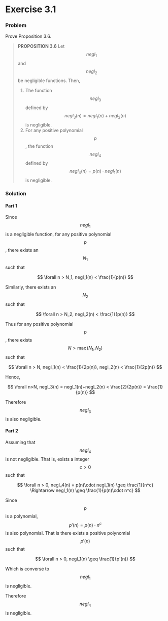 # Exercise 3.1

### Problem

Prove Proposition 3.6.

> **PROPOSITION 3.6** Let $$negl_1$$ and $$negl_2$$ be negligible functions. Then, 
>
> 1. The function $$negl_3$$ defined by $$negl_3(n) = negl_1(n)+negl_2(n)$$ is negligible. 
> 2. For any positive polynomial $$p$$, the function $$negl_4$$ defined by $$negl_4(n) = p(n) · negl_1(n)$$ is negligible.

### Solution

#### Part 1

Since $$negl_1$$ is a negligible function, for any positive polynomial $$p$$, there exists an $$N_1$$ such that 

$$
\forall n > N_1, negl_1(n) < \frac{1}{p(n)}
$$

Similarly, there exists an $$N_2$$ such that

$$
\forall n > N_2, negl_2(n) < \frac{1}{p(n)}
$$

Thus for any positive polynomial $$p$$, there exists $$N > \max(N_1, N_2)$$ such that 

$$
\forall n > N, negl_1(n) < \frac{1}{2p(n)}, negl_2(n) < \frac{1}{2p(n)}
$$

Hence, 

$$
\forall n>N, negl_3(n) = negl_1(n)+negl_2(n) < \frac{2}{2p(n)} = \frac{1}{p(n)}
$$

Therefore $$negl_3$$ is also negligible.

#### Part 2

Assuming that $$negl_4$$ is not negligible. That is, exists a integer $$c > 0$$ such that 

$$
\forall n > 0, negl_4(n) = p(n)\cdot negl_1(n) \geq \frac{1}{n^c} \Rightarrow negl_1(n) \geq \frac{1}{p(n)\cdot n^c}
$$

Since $$p$$ is a polynomial, $$p'(n) = p(n)\cdot n^c$$ is also polynomial. That is there exists a positive polynomial $$p'(n)$$ such that 

$$
\forall n > 0, negl_1(n) \geq \frac{1}{p'(n)}
$$

Which is converse to $$negl_1$$ is negligible.

Therefore $$negl_4$$ is negligible.



